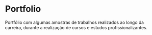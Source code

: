 # Portfolio
Portfólio com algumas amostras de trabalhos realizados ao longo da carreira, durante a realização de cursos e estudos profissionalizantes. 
